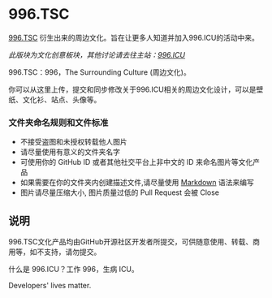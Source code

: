 # 996.TSC

[996.TSC](https://github.com/996icu/996.ICU) 衍生出来的周边文化。旨在让更多人知道并加入996.ICU的活动中来。

*此版块为文化创意板块，其他讨论请去往主站：[996.ICU](https://github.com/996icu/996.ICU)*

996.TSC：996，The Surrounding Culture (周边文化)。

你可以从这里上传，提交和同步修改关于996.ICU相关的周边文化设计，可以是壁纸、文化衫、站点、头像等。 

### 文件夹命名规则和文件标准
 - 不接受盗图和未授权转载他人图片
 - 请尽量使用有意义的文件夹名字
 - 可使用你的 GitHub ID 或者其他社交平台上非中文的 ID 来命名图片等文化产品
 - 如果需要在你的文件夹内创建描述文件,请尽量使用 [Markdown](https://en.wikipedia.org/wiki/Markdown) 语法来编写
 - 图片请尽量压缩大小, 图片质量过低的 Pull Request 会被 Close

## 说明

996.TSC文化产品均由GitHub开源社区开发者所提交，可供随意使用、转载、商用等，如不支持，请勿提交。

什么是 996.ICU？工作 996，生病 ICU。

Developers' lives matter.
